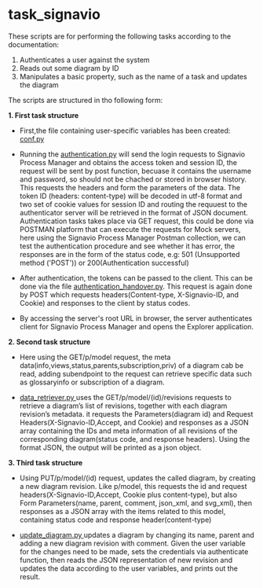 # task_signavio

These scripts are for performing the following tasks according to the documentation:
  1. Authenticates a user against the system
  2. Reads out some diagram by ID
  3. Manipulates a basic property, such as the name of a task and updates the diagram

The scripts are structured in tho following form:

**1. First task structure**

* First,the file containing user-specific variables has been created: [conf.py](conf.py)
* Running the [authentication.py](authentication.py) will send the login requests to Signavio Process Manager and obtains the access token and session ID, the request will be sent by post function, becuase it contains the username and password, so should not be chached or stored in browser history. This requests the headers and form the parameters of the data. The token ID (headers: content-type) will be decoded in utf-8 format and two set of cookie values for session ID and routing the requuest to the authenticator server will be retrieved in the format of JSON document.
Authentication tasks takes place via GET request, this could be done via POSTMAN platform that can execute the requests for Mock servers, here using the Signavio Process Manager Postman collection, we can test the authentication procedure and see whether it has error, the responses are in the form of the status code, e.g: 501 (Unsupported method ('POST')) or 200(Authentication successful)

* After authentication, the tokens can be passed to the client. This can be done via the file [authentication_handover.py](authentication_handover.py). This request is again done by POST which requests headers(Content-type, X-Signavio-ID, and Cookie) and responses to the client by status codes.
* By accessing the server's root URL in browser, the server authenticates client for Signavio Process Manager and opens the Explorer application. 

**2. Second task structure**

* Here using the GET/p/model request, the meta data(info,views,status,parents,subscription,priv) of a diagram cab be read, adding subendpoint to the request can retrieve specific data such as glossaryinfo or subscription of a diagram.

* [data_retriever.py ](data_retriever.py ) uses the GET/p/model/(id)/revisions requests to retrieve a diagram’s list of revisions, together with each diagram revision’s metadata. it requests the Parameters(diagram id) and Request Headers(X-Signavio-ID,Accept, and Cookie) and responses as a JSON array containing the IDs and meta information of all revisions of the corresponding diagram(status code, and response headers). Using the format JSON, the output will be printed as a json object.

**3. Third task structure**

* Using PUT/p/model/(id) request, updates the called diagram, by creating a new diagram revision. Like p/model, this requests the id and request headers(X-Signavio-ID,Accept, Cookie plus content-type), but also Form Parameters(name, parent, comment, json_xml, and svg_xml), then responses as a JSON array with the items related to this model, containing status code and response header(content-type)

* [update_diagram.py ](update_diagram.py) updates a diagram by changing its name, parent and adding a new diagram revision with comment. Given the user variable for the changes need to be made, sets the credentials via authenticate function, then reads the JSON representation of new revision and updates the data according to the user variables, and prints out the result.
